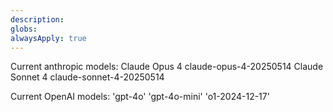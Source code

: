 ```yaml
---
description: 
globs: 
alwaysApply: true
---
```

Current anthropic models:
Claude Opus 4 claude-opus-4-20250514
Claude Sonnet 4	claude-sonnet-4-20250514

Current OpenAI models:
'gpt-4o'
'gpt-4o-mini'
'o1-2024-12-17'